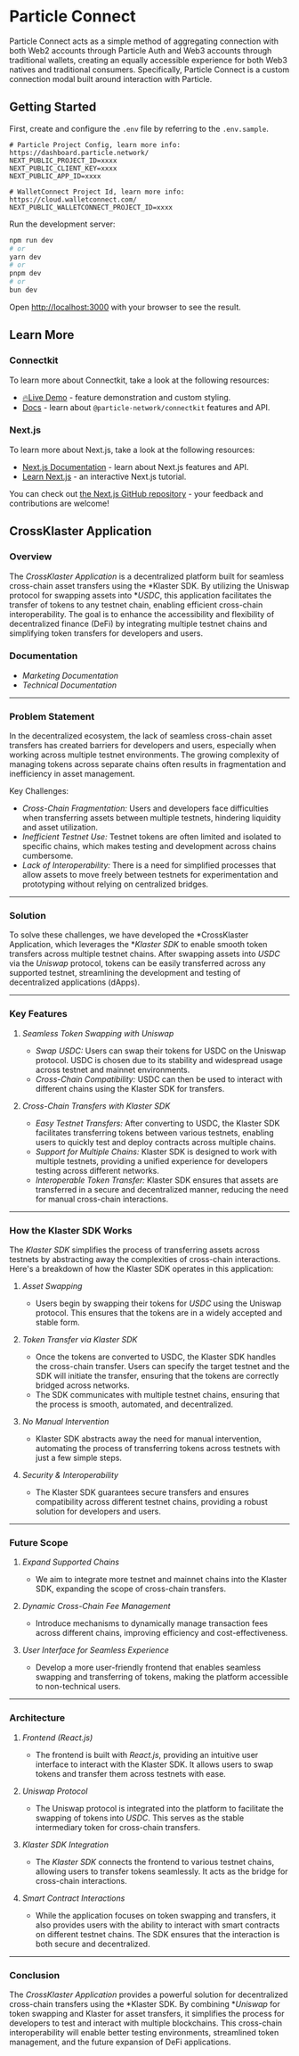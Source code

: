 # Particle Connect

Particle Connect acts as a simple method of aggregating connection with both Web2 accounts through Particle Auth and Web3 accounts through traditional wallets, creating an equally accessible experience for both Web3 natives and traditional consumers. Specifically, Particle Connect is a custom connection modal built around interaction with Particle.

## Getting Started

First, create and configure the `.env` file by referring to the `.env.sample`.

```
# Particle Project Config, learn more info:  https://dashboard.particle.network/
NEXT_PUBLIC_PROJECT_ID=xxxx
NEXT_PUBLIC_CLIENT_KEY=xxxx
NEXT_PUBLIC_APP_ID=xxxx

# WalletConnect Project Id, learn more info: https://cloud.walletconnect.com/
NEXT_PUBLIC_WALLETCONNECT_PROJECT_ID=xxxx
```

Run the development server:

```bash
npm run dev
# or
yarn dev
# or
pnpm dev
# or
bun dev
```

Open [http://localhost:3000](http://localhost:3000) with your browser to see the result.

## Learn More

### Connectkit

To learn more about Connectkit, take a look at the following resources:

- [🔥Live Demo](https://demo.particle.netwok) - feature demonstration and custom styling.
- [Docs](https://developers.particle.network/api-reference/connect/desktop/web) - learn about `@particle-network/connectkit` features and API.

### Next.js

To learn more about Next.js, take a look at the following resources:

- [Next.js Documentation](https://nextjs.org/docs) - learn about Next.js features and API.
- [Learn Next.js](https://nextjs.org/learn) - an interactive Next.js tutorial.

You can check out [the Next.js GitHub repository](https://github.com/vercel/next.js/) - your feedback and contributions are welcome!

## CrossKlaster Application

### Overview

The *CrossKlaster Application* is a decentralized platform built for seamless cross-chain asset transfers using the *Klaster SDK. By utilizing the Uniswap protocol for swapping assets into **USDC*, this application facilitates the transfer of tokens to any testnet chain, enabling efficient cross-chain interoperability. The goal is to enhance the accessibility and flexibility of decentralized finance (DeFi) by integrating multiple testnet chains and simplifying token transfers for developers and users.

### Documentation

- *Marketing Documentation*
- *Technical Documentation*

---

### Problem Statement

In the decentralized ecosystem, the lack of seamless cross-chain asset transfers has created barriers for developers and users, especially when working across multiple testnet environments. The growing complexity of managing tokens across separate chains often results in fragmentation and inefficiency in asset management.

Key Challenges:
- *Cross-Chain Fragmentation:* Users and developers face difficulties when transferring assets between multiple testnets, hindering liquidity and asset utilization.
- *Inefficient Testnet Use:* Testnet tokens are often limited and isolated to specific chains, which makes testing and development across chains cumbersome.
- *Lack of Interoperability:* There is a need for simplified processes that allow assets to move freely between testnets for experimentation and prototyping without relying on centralized bridges.

---

### Solution

To solve these challenges, we have developed the *CrossKlaster Application, which leverages the **Klaster SDK* to enable smooth token transfers across multiple testnet chains. After swapping assets into *USDC* via the *Uniswap* protocol, tokens can be easily transferred across any supported testnet, streamlining the development and testing of decentralized applications (dApps).

---

### Key Features

1. *Seamless Token Swapping with Uniswap*
   - *Swap USDC:* Users can swap their tokens for USDC on the Uniswap protocol. USDC is chosen due to its stability and widespread usage across testnet and mainnet environments.
   - *Cross-Chain Compatibility:* USDC can then be used to interact with different chains using the Klaster SDK for transfers.

2. *Cross-Chain Transfers with Klaster SDK*
   - *Easy Testnet Transfers:* After converting to USDC, the Klaster SDK facilitates transferring tokens between various testnets, enabling users to quickly test and deploy contracts across multiple chains.
   - *Support for Multiple Chains:* Klaster SDK is designed to work with multiple testnets, providing a unified experience for developers testing across different networks.
   - *Interoperable Token Transfer:* Klaster SDK ensures that assets are transferred in a secure and decentralized manner, reducing the need for manual cross-chain interactions.

---

### How the Klaster SDK Works

The *Klaster SDK* simplifies the process of transferring assets across testnets by abstracting away the complexities of cross-chain interactions. Here's a breakdown of how the Klaster SDK operates in this application:

1. *Asset Swapping*
   - Users begin by swapping their tokens for *USDC* using the Uniswap protocol. This ensures that the tokens are in a widely accepted and stable form.
   
2. *Token Transfer via Klaster SDK*
   - Once the tokens are converted to USDC, the Klaster SDK handles the cross-chain transfer. Users can specify the target testnet and the SDK will initiate the transfer, ensuring that the tokens are correctly bridged across networks.
   - The SDK communicates with multiple testnet chains, ensuring that the process is smooth, automated, and decentralized.

3. *No Manual Intervention*
   - Klaster SDK abstracts away the need for manual intervention, automating the process of transferring tokens across testnets with just a few simple steps.
   
4. *Security & Interoperability*
   - The Klaster SDK guarantees secure transfers and ensures compatibility across different testnet chains, providing a robust solution for developers and users.

---

### Future Scope

1. *Expand Supported Chains*
   - We aim to integrate more testnet and mainnet chains into the Klaster SDK, expanding the scope of cross-chain transfers.
   
2. *Dynamic Cross-Chain Fee Management*
   - Introduce mechanisms to dynamically manage transaction fees across different chains, improving efficiency and cost-effectiveness.
   
3. *User Interface for Seamless Experience*
   - Develop a more user-friendly frontend that enables seamless swapping and transferring of tokens, making the platform accessible to non-technical users.

---

### Architecture

1. *Frontend (React.js)*
   - The frontend is built with *React.js*, providing an intuitive user interface to interact with the Klaster SDK. It allows users to swap tokens and transfer them across testnets with ease.
   
2. *Uniswap Protocol*
   - The Uniswap protocol is integrated into the platform to facilitate the swapping of tokens into *USDC*. This serves as the stable intermediary token for cross-chain transfers.

3. *Klaster SDK Integration*
   - The *Klaster SDK* connects the frontend to various testnet chains, allowing users to transfer tokens seamlessly. It acts as the bridge for cross-chain interactions.

4. *Smart Contract Interactions*
   - While the application focuses on token swapping and transfers, it also provides users with the ability to interact with smart contracts on different testnet chains. The SDK ensures that the interaction is both secure and decentralized.

---

### Conclusion

The *CrossKlaster Application* provides a powerful solution for decentralized cross-chain transfers using the *Klaster SDK. By combining **Uniswap* for token swapping and Klaster for asset transfers, it simplifies the process for developers to test and interact with multiple blockchains. This cross-chain interoperability will enable better testing environments, streamlined token management, and the future expansion of DeFi applications.